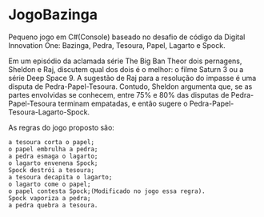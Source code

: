 # JogoBazinga
Pequeno jogo em C#(Console) baseado no desafio de código da Digital Innovation One: Bazinga, Pedra, Tesoura, Papel, Lagarto e Spock.

Em um episódio da aclamada série The Big Ban Theor dois pernagens, Sheldon e Raj, discutem qual dos dois é o melhor: o filme Saturn 3 ou a série Deep Space 9. A sugestão de Raj para a resolução do impasse é uma disputa de Pedra-Papel-Tesoura. Contudo, Sheldon argumenta que, se as partes envolvidas se conhecem, entre 75% e 80% das disputas de Pedra-Papel-Tesoura terminam empatadas, e então sugere o Pedra-Papel-Tesoura-Lagarto-Spock.

As regras do jogo proposto são:

    a tesoura corta o papel;
    o papel embrulha a pedra;
    a pedra esmaga o lagarto;
    o lagarto envenena Spock;
    Spock destrói a tesoura;
    a tesoura decapita o lagarto;
    o lagarto come o papel;
    o papel contesta Spock;(Modificado no jogo essa regra).
    Spock vaporiza a pedra;
    a pedra quebra a tesoura.

